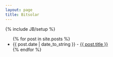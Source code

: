 ```yaml
---
layout: page
title: Bitsolar
---
```

{% include JB/setup %}

<ul class="posts">
  {% for post in site.posts %}
    <li><span>{{ post.date | date_to_string }} - </span> <a href="{{ BASE_PATH }}{{ post.url }}">{{ post.title }}</a></li>
  {% endfor %}
</ul>
